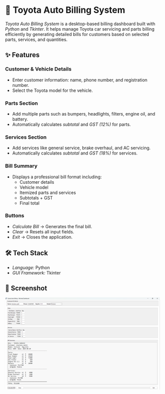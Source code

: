 # 🚗 Toyota Auto Billing System
*Toyota Auto Billing System* is a desktop-based billing dashboard built with *Python* and *Tkinter*. It helps manage Toyota car servicing and parts billing efficiently by generating detailed bills for customers based on selected parts, services, and quantities.

## ✨ Features
### Customer & Vehicle Details
- Enter customer information: name, phone number, and registration number.
- Select the Toyota model for the vehicle.

### Parts Section
- Add multiple parts such as bumpers, headlights, filters, engine oil, and battery.
- Automatically calculates *subtotal* and *GST (12%)* for parts.

### Services Section
- Add services like general service, brake overhaul, and AC servicing.
- Automatically calculates *subtotal* and *GST (18%)* for services.

### Bill Summary
- Displays a professional bill format including:
  - Customer details
  - Vehicle model
  - Itemized parts and services
  - Subtotals + GST
  - Final total

### Buttons
- *Calculate Bill* → Generates the final bill.
- *Clear* → Resets all input fields.
- *Exit* → Closes the application.

## 🛠 Tech Stack
- *Language:* Python  
- *GUI Framework:* Tkinter

## 📸 Screenshot
![Billing System Output](Billing_System.png)
